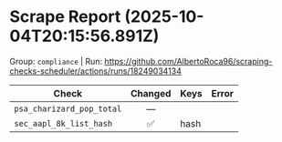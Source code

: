 # Scrape Report (2025-10-04T20:15:56.891Z)

Group: `compliance`  |  Run: https://github.com/AlbertoRoca96/scraping-checks-scheduler/actions/runs/18249034134

| Check | Changed | Keys | Error |
|---|:---:|:--|:--|
| `psa_charizard_pop_total` | — |  |  |
| `sec_aapl_8k_list_hash` | ✅ | hash |  |
